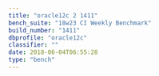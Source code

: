 ```yaml
---
title: "oracle12c 2 1411"
bench_suite: "18w23 CI Weekly Benchmark"
build_number: "1411"
dbprofile: "oracle12c"
classifier: ""
date: 2018-06-04T06:55:28
type: "bench"
---
```

